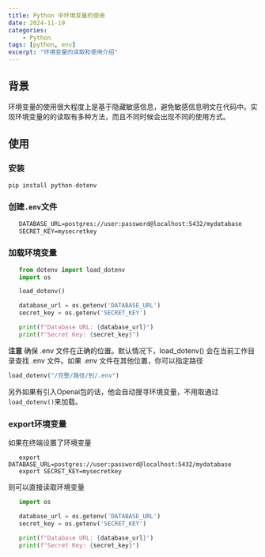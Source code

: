 ```yaml
---
title: Python 中环境变量的使用
date: 2024-11-19
categories: 
    - Python
tags: [python, env]
excerpt: "环境变量的读取和使用介绍"
---
```


## 背景
环境变量的使用很大程度上是基于隐藏敏感信息，避免敏感信息明文在代码中。实现环境变量的的读取有多种方法，而且不同时候会出现不同的使用方式。

## 使用
### 安装
```python
pip install python-dotenv
```
### 创建`.env`文件

```markdown
   DATABASE_URL=postgres://user:password@localhost:5432/mydatabase
   SECRET_KEY=mysecretkey
```

### 加载环境变量
```python
   from dotenv import load_dotenv
   import os

   load_dotenv()

   database_url = os.getenv('DATABASE_URL')
   secret_key = os.getenv('SECRET_KEY')

   print(f"Database URL: {database_url}")
   print(f"Secret Key: {secret_key}")
```

**注意**
确保 .env 文件在正确的位置。默认情况下，load_dotenv() 会在当前工作目录查找 .env 文件。如果 .env 文件在其他位置，你可以指定路径
```python
load_dotenv("/完整/路径/到/.env")
```

另外如果有引入Openai包的话，他会自动搜寻环境变量，不用取通过 `load_dotenv()`来加载。

### export环境变量
如果在终端设置了环境变量
```shell
   export DATABASE_URL=postgres://user:password@localhost:5432/mydatabase
   export SECRET_KEY=mysecretkey
```
则可以直接读取环境变量
```python
   import os

   database_url = os.getenv('DATABASE_URL')
   secret_key = os.getenv('SECRET_KEY')

   print(f"Database URL: {database_url}")
   print(f"Secret Key: {secret_key}")
```
